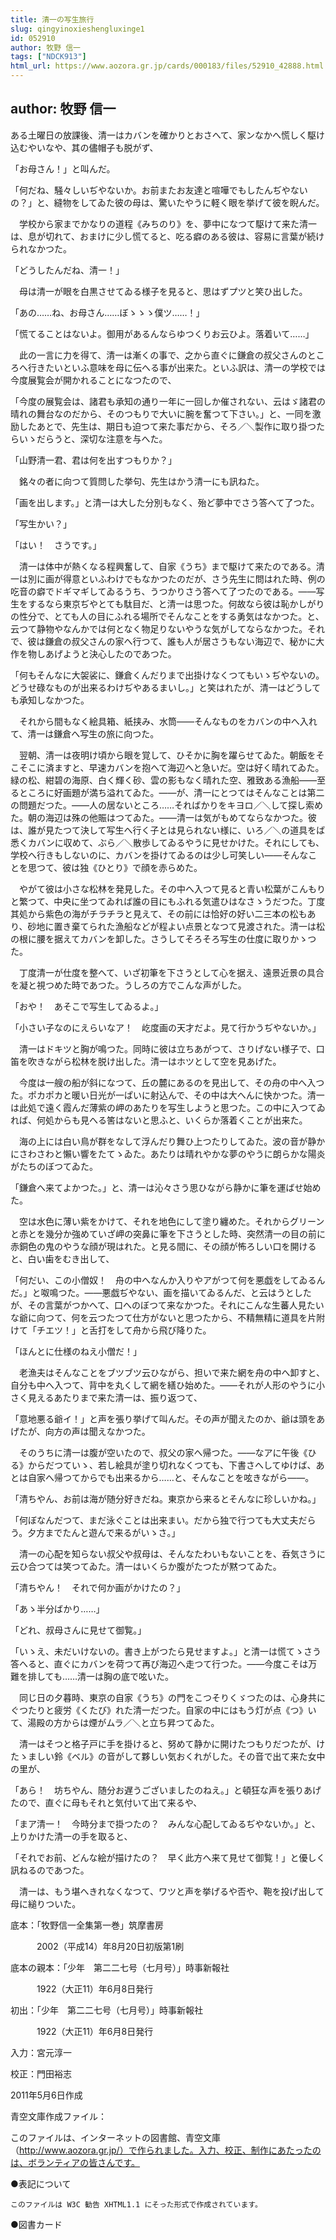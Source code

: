 ```yaml
---
title: 清一の写生旅行
slug: qingyinoxieshengluxinge1
id: 052910
author: 牧野 信一
tags: ["NDCK913"]
html_url: https://www.aozora.gr.jp/cards/000183/files/52910_42888.html
---
```


## author: 牧野 信一

ある土曜日の放課後、清一はカバンを確かりとおさへて、家ンなかへ慌しく駆け込むやいなや、其の儘帽子も脱がず、

「お母さん！」と叫んだ。

「何だね、騒々しいぢやないか。お前またお友達と喧嘩でもしたんぢやないの？」と、縫物をしてゐた彼の母は、驚いたやうに軽く眼を挙げて彼を睨んだ。

　学校から家までかなりの道程《みちのり》を、夢中になつて駆けて来た清一は、息が切れて、おまけに少し慌てると、吃る癖のある彼は、容易に言葉が続けられなかつた。

「どうしたんだね、清一！」

　母は清一が眼を白黒させてゐる様子を見ると、思はずプツと笑ひ出した。

「あの……ね、お母さん……ぼゝゝゝ僕ツ……！」

「慌てることはないよ。御用があるんならゆつくりお云ひよ。落着いて……」

　此の一言に力を得て、清一は漸くの事で、之から直ぐに鎌倉の叔父さんのところへ行きたいといふ意味を母に伝へる事が出来た。といふ訳は、清一の学校では今度展覧会が開かれることになつたので、

「今度の展覧会は、諸君も承知の通り一年に一回しか催されない、云はゞ諸君の晴れの舞台なのだから、そのつもりで大いに腕を奮つて下さい。」と、一同を激励したあとで、先生は、期日も迫つて来た事だから、そろ／＼製作に取り掛つたらいゝだらうと、深切な注意を与へた。

「山野清一君、君は何を出すつもりか？」

　銘々の者に向つて質問した挙句、先生はかう清一にも訊ねた。

「画を出します。」と清一は大した分別もなく、殆ど夢中でさう答へて了つた。

「写生かい？」

「はい！　さうです。」

　清一は体中が熱くなる程興奮して、自家《うち》まで駆けて来たのである。清一は別に画が得意といふわけでもなかつたのだが、さう先生に問はれた時、例の吃音の癖でドギマギしてゐるうち、うつかりさう答へて了つたのである。――写生をするなら東京ぢやとても駄目だ、と清一は思つた。何故なら彼は恥かしがりの性分で、とても人の目にふれる場所でそんなことをする勇気はなかつた。と、云つて静物やなんかでは何となく物足りないやうな気がしてならなかつた。それで、彼は鎌倉の叔父さんの家へ行つて、誰も人が居さうもない海辺で、秘かに大作を物しあげようと決心したのであつた。

「何もそんなに大袈裟に、鎌倉くんだりまで出掛けなくつてもいゝぢやないの。どうせ碌なものが出来るわけぢやあるまいし。」と笑はれたが、清一はどうしても承知しなかつた。

　それから間もなく絵具箱、紙挟み、水筒――そんなものをカバンの中へ入れて、清一は鎌倉へ写生の旅に向つた。



　翌朝、清一は夜明け頃から眼を覚して、ひそかに胸を躍らせてゐた。朝飯をそこそこに済ますと、早速カバンを抱へて海辺へと急いだ。空は好く晴れてゐた。緑の松、紺碧の海原、白く輝く砂、雲の影もなく晴れた空、雅致ある漁船――至るところに好画題が満ち溢れてゐた。――が、清一にとつてはそんなことは第二の問題だつた。――人の居ないところ……そればかりをキヨロ／＼して探し索めた。朝の海辺は殊の他賑はつてゐた。――清一は気がもめてならなかつた。彼は、誰が見たつて決して写生へ行く子とは見られない様に、いろ／＼の道具をば悉くカバンに収めて、ぶら／＼散歩してゐるやうに見せかけた。それにしても、学校へ行きもしないのに、カバンを掛けてゐるのは少し可笑しい――そんなことを思つて、彼は独《ひとり》で顔を赤らめた。

　やがて彼は小さな松林を発見した。その中へ入つて見ると青い松葉がこんもりと繁つて、中央に坐つてゐれば誰の目にもふれる気遣ひはなさゝうだつた。丁度其処から紫色の海がチラチラと見えて、その前には恰好の好い二三本の松もあり、砂地に置き棄てられた漁船などが程よい点景となつて見渡された。清一は松の根に腰を据えてカバンを卸した。さうしてそろそろ写生の仕度に取りかゝつた。

　丁度清一が仕度を整へて、いざ初筆を下さうとして心を据え、遠景近景の具合を凝と視つめた時であつた。うしろの方でこんな声がした。

「おや！　あそこで写生してゐるよ。」

「小さい子なのにえらいなア！　屹度画の天才だよ。見て行かうぢやないか。」

　清一はドキツと胸が鳴つた。同時に彼は立ちあがつて、さりげない様子で、口笛を吹きながら松林を脱け出した。清一はホツとして空を見あげた。

　今度は一艘の船が斜になつて、丘の麓にあるのを見出して、その舟の中へ入つた。ポカポカと暖い日光が一ぱいに射込んで、その中は大へんに快かつた。清一は此処で遠く霞んだ薄紫の岬のあたりを写生しようと思つた。この中に入つてゐれば、何処からも見へる筈はないと思ふと、いくらか落着くことが出来た。

　海の上には白い鳥が群をなして浮んだり舞ひ上つたりしてゐた。波の音が静かにさわさわと懶い響をたてゝゐた。あたりは晴れやかな夢のやうに朗らかな陽炎がたちのぼつてゐた。

「鎌倉へ来てよかつた。」と、清一は沁々さう思ひながら静かに筆を運ばせ始めた。

　空は水色に薄い紫をかけて、それを地色にして塗り纏めた。それからグリーンと赤とを幾分か強めていざ岬の突鼻に筆を下さうとした時、突然清一の目の前に赤銅色の鬼のやうな顔が現はれた。と見る間に、その顔が怖ろしい口を開けると、白い歯をむき出して、

「何だい、この小僧奴！　舟の中へなんか入りやアがつて何を悪戯をしてゐるんだ。」と呶鳴つた。――悪戯ぢやない、画を描いてゐるんだ、と云はうとしたが、その言葉がつかへて、口へのぼつて来なかつた。それにこんな生蕃人見たいな爺に向つて、何を云つたつて仕方がないと思つたから、不精無精に道具を片附けて「チエツ！」と舌打をして舟から飛び降りた。

「ほんとに仕様のねえ小僧だ！」

　老漁夫はそんなことをブツブツ云ひながら、担いで来た網を舟の中へ卸すと、自分も中へ入つて、背中を丸くして網を繕ひ始めた。――それが人形のやうに小さく見えるあたりまで来た清一は、振り返つて、

「意地悪る爺イ！」と声を張り挙げて叫んだ。その声が聞えたのか、爺は頭をあげたが、向方の声は聞えなかつた。

　そのうちに清一は腹が空いたので、叔父の家へ帰つた。――なアに午後《ひる》からだつていゝ、若し絵具が塗り切れなくつても、下書さへしてゆけば、あとは自家へ帰つてからでも出来るから……と、そんなことを呟きながら――。

「清ちやん、お前は海が随分好きだね。東京から来るとそんなに珍しいかね。」

「何ぼなんだつて、まだ泳ぐことは出来まい。だから独で行つても大丈夫だらう。夕方までたんと遊んで来るがいゝさ。」

　清一の心配を知らない叔父や叔母は、そんなたわいもないことを、呑気さうに云ひ合つては笑つてゐた。清一はいくらか腹がたつたが黙つてゐた。

「清ちやん！　それで何か画がかけたの？」

「あゝ半分ばかり……」

「どれ、叔母さんに見せて御覧。」

「いゝえ、未だいけないの。書き上がつたら見せますよ。」と清一は慌てゝさう答へると、直ぐにカバンを荷つて再び海辺へ走つて行つた。――今度こそは万難を排しても……清一は胸の底で呟いた。



　同じ日の夕暮時、東京の自家《うち》の門をこつそりくゞつたのは、心身共にぐつたりと疲労《くたび》れた清一だつた。自家の中にはもう灯が点《つ》いて、湯殿の方からは煙がムラ／＼と立ち昇つてゐた。

　清一はそつと格子戸に手を掛けると、努めて静かに開けたつもりだつたが、けたゝましい鈴《ベル》の音がして夥しい気おくれがした。その音で出て来た女中の里が、

「あら！　坊ちやん、随分お遅うございましたのねえ。」と頓狂な声を張りあげたので、直ぐに母もそれと気付いて出て来るや、

「まア清一！　今時分まで掛つたの？　みんな心配してゐるぢやないか。」と、上りかけた清一の手を取ると、

「それでお前、どんな絵が描けたの？　早く此方へ来て見せて御覧！」と優しく訊ねるのであつた。

　清一は、もう堪へきれなくなつて、ワツと声を挙げるや否や、鞄を投げ出して母に縋りついた。













底本：「牧野信一全集第一巻」筑摩書房

　　　2002（平成14）年8月20日初版第1刷

底本の親本：「少年　第二二七号（七月号）」時事新報社

　　　1922（大正11）年6月8日発行

初出：「少年　第二二七号（七月号）」時事新報社

　　　1922（大正11）年6月8日発行

入力：宮元淳一

校正：門田裕志

2011年5月6日作成

青空文庫作成ファイル：

このファイルは、インターネットの図書館、青空文庫（http://www.aozora.gr.jp/）で作られました。入力、校正、制作にあたったのは、ボランティアの皆さんです。











●表記について


	このファイルは W3C 勧告 XHTML1.1 にそった形式で作成されています。







●図書カード